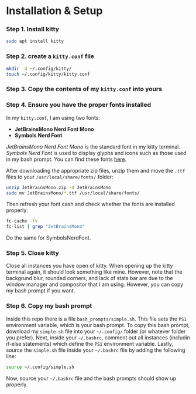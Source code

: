 # Installation & Setup
### Step 1. Install kitty
```bash
sudo apt install kitty
```

### Step 2. create a `kitty.conf` file
```bash
mkdir -d ~/.config/kitty/
touch ~/.config/kitty/kitty.conf
```

### Step 3. Copy the contents of my `kitty.conf` into yours

### Step 4. Ensure you have the proper fonts installed
In my `kitty.conf`, I am using two fonts:
- **JetBrainsMono Nerd Font Mono**
- **Symbols Nerd Font**

*JetBrainsMono Nerd Font Mono* is the standard font in my kitty terminal. *Symbols Nerd Font* is used to display glyphs and icons such as those used in my bash prompt. You can find these fonts [here](https://www.nerdfonts.com/font-downloads). 

After downloading the appropriate zip files, unzip them and move the `.ttf` files to your `/usr/local/share/fonts/` folder:
```bash
unzip JetBrainsMono.zip -d JetBrainsMono
sudo mv JetBrainsMono/*.ttf /usr/local/share/fonts/
```
Then refresh your font cash and check whether the fonts are installed properly:
```bash
fc-cache -fv
fc-list | grep "JetBrainsMono"
```

Do the same for SymbolsNerdFont.

### Step 5. Close kitty

Close all instances you have open of kitty. When opening up the kitty terminal again, it should look something like mine. However, note that the backgrund blur, rounded corners, and lack of stats bar are due to the window manager and compositor that I am using. However, you can copy my bash prompt if you want.

### Step 6. Copy my bash prompt
Inside this repo there is a file `bash_prompts/simple.sh`. This file sets the `PS1` environment variable, which is your bash prompt. To copy this bash prompt, download my `simple.sh` file into your `~/.config/` folder (or whatever folder you prefer). Next, inside your `~/.bashrc`, comment out all instances (includin if-else statements) which define the `PS1` environment variable. Lastly, source the `simple.sh` file inside your `~/.bashrc` file by adding the following line:
```bash
source ~/.config/simple.sh
```
Now, source your `~/.bashrc` file and the bash prompts should show up properly.